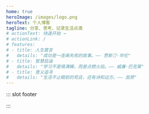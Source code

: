 ```yaml
---
home: true
heroImage: /images/logo.png
heroText: 个人博客
tagline: 分享、思考、记录生活点滴
# actionText: 快速开始 →
# actionLink: /
# features:
# - title: 人生箴言
#   details: "成功是一连串失败的故事。—— 贾斯汀·毕伦"
# - title: 智慧启迪
#   details: "学习不是填满桶，而是点燃火焰。—— 威廉·巴克莱"
# - title: 意义追寻
#   details: "生活不止眼前的苟且，还有诗和远方。—— 屈原"
---
```

::: slot footer
<!-- 底部 -->
:::
